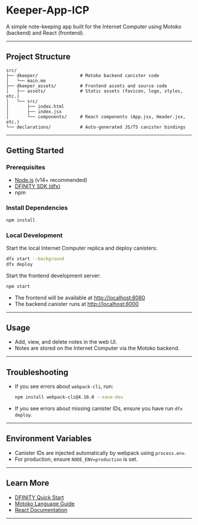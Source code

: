 # Keeper-App-ICP

A simple note-keeping app built for the Internet Computer using Motoko (backend) and React (frontend).

---

## Project Structure

```
src/
├── dkeeper/                # Motoko backend canister code
│   └── main.mo
├── dkeeper_assets/         # Frontend assets and source code
│   ├── assets/             # Static assets (favicon, logo, styles, etc.)
│   └── src/
│       ├── index.html
│       ├── index.jsx
│       └── components/     # React components (App.jsx, Header.jsx, etc.)
└── declarations/           # Auto-generated JS/TS canister bindings
```

---

## Getting Started

### Prerequisites

- [Node.js](https://nodejs.org/) (v14+ recommended)
- [DFINITY SDK (dfx)](https://internetcomputer.org/docs/current/developer-docs/setup/install/)
- npm

### Install Dependencies

```bash
npm install
```

### Local Development

Start the local Internet Computer replica and deploy canisters:

```bash
dfx start --background
dfx deploy
```

Start the frontend development server:

```bash
npm start
```

- The frontend will be available at [http://localhost:8080](http://localhost:8080)
- The backend canister runs at [http://localhost:8000](http://localhost:8000)

---

## Usage

- Add, view, and delete notes in the web UI.
- Notes are stored on the Internet Computer via the Motoko backend.

---

## Troubleshooting

- If you see errors about `webpack-cli`, run:
  ```bash
  npm install webpack-cli@4.10.0 --save-dev
  ```
- If you see errors about missing canister IDs, ensure you have run `dfx deploy`.

---

## Environment Variables

- Canister IDs are injected automatically by webpack using `process.env`.
- For production, ensure `NODE_ENV=production` is set.

---

## Learn More

- [DFINITY Quick Start](https://internetcomputer.org/docs/current/developer-docs/quickstart/quickstart-intro)
- [Motoko Language Guide](https://internetcomputer.org/docs/current/motoko/main/motoko)
- [React Documentation](https://reactjs.org/)

---

